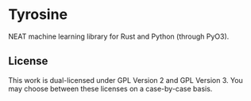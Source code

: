 # Tyrosine
NEAT machine learning library for Rust and Python (through PyO3).

## License
This work is dual-licensed under GPL Version 2 and GPL Version 3. You may choose between these licenses on a case-by-case basis.

